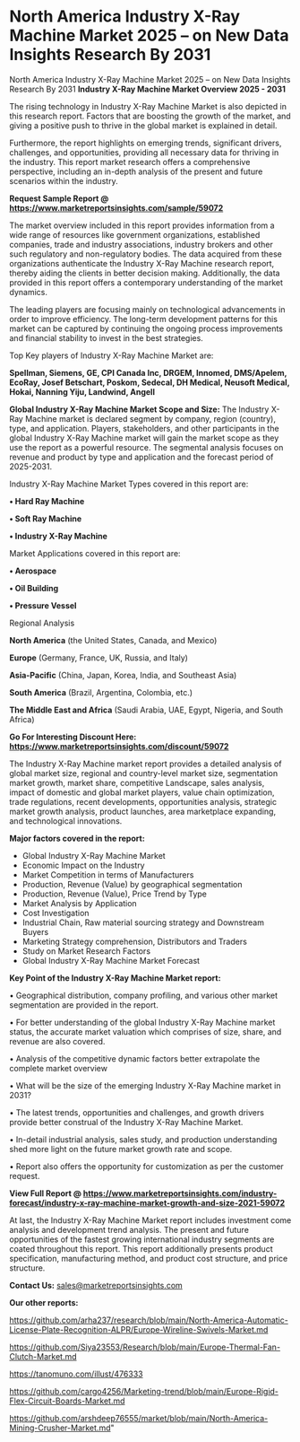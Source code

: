 # North America Industry X-Ray Machine Market 2025 – on New Data Insights Research By 2031
 North America Industry X-Ray Machine Market 2025 – on New Data Insights Research By 2031
<Strong> Industry X-Ray Machine Market Overview 2025 - 2031</strong>

The rising technology in Industry X-Ray Machine Market is also depicted in this research report. Factors that are boosting the growth of the market, and giving a positive push to thrive in the global market is explained in detail.

Furthermore, the report highlights on emerging trends, significant drivers, challenges, and opportunities, providing all necessary data for thriving in the industry. This report market research offers a comprehensive perspective, including an in-depth analysis of the present and future scenarios within the industry.

<strong>Request Sample Report @ <a href=https://www.marketreportsinsights.com/sample/59072>https://www.marketreportsinsights.com/sample/59072</a></strong>

The market overview included in this report provides information from a wide range of resources like government organizations, established companies, trade and industry associations, industry brokers and other such regulatory and non-regulatory bodies. The data acquired from these organizations authenticate the Industry X-Ray Machine research report, thereby aiding the clients in better decision making. Additionally, the data provided in this report offers a contemporary understanding of the market dynamics.

The leading players are focusing mainly on technological advancements in order to improve efficiency. The long-term development patterns for this market can be captured by continuing the ongoing process improvements and financial stability to invest in the best strategies.

Top Key players of Industry X-Ray Machine Market are:

<strong>Spellman, Siemens, GE, CPI Canada Inc, DRGEM, Innomed, DMS/Apelem, EcoRay, Josef Betschart, Poskom, Sedecal, DH Medical, Neusoft Medical, Hokai, Nanning Yiju, Landwind, Angell</strong>

<strong><b>Global Industry X-Ray Machine Market Scope and Size:</b></strong>
The Industry X-Ray Machine market is declared segment by company, region (country), type, and application. Players, stakeholders, and other participants in the global Industry X-Ray Machine market will gain the market scope as they use the report as a powerful resource. The segmental analysis focuses on revenue and product by type and application and the forecast period of 2025-2031.

Industry X-Ray Machine Market Types covered in this report are:

<strong>• Hard Ray Machine

• Soft Ray Machine

• Industry X-Ray Machine</strong>

Market Applications covered in this report are:

<strong>• Aerospace

• Oil Building

• Pressure Vessel</strong> 

Regional Analysis

<strong>North America</strong> (the United States, Canada, and Mexico)

<strong>Europe</strong> (Germany, France, UK, Russia, and Italy)

<strong>Asia-Pacific</strong> (China, Japan, Korea, India, and Southeast Asia)

<strong>South America</strong> (Brazil, Argentina, Colombia, etc.)

<strong>The Middle East and Africa</strong> (Saudi Arabia, UAE, Egypt, Nigeria, and South Africa)

<strong>Go For Interesting Discount Here: <a href=https://www.marketreportsinsights.com/discount/59072>https://www.marketreportsinsights.com/discount/59072</a></strong>

The Industry X-Ray Machine market report provides a detailed analysis of global market size, regional and country-level market size, segmentation market growth, market share, competitive Landscape, sales analysis, impact of domestic and global market players, value chain optimization, trade regulations, recent developments, opportunities analysis, strategic market growth analysis, product launches, area marketplace expanding, and technological innovations.

<strong><b>Major factors covered in the report:</b></strong>
<ul>
  <li>Global Industry X-Ray Machine Market </li>
  <li>Economic Impact on the Industry</li>
  <li>Market Competition in terms of Manufacturers</li>
  <li>Production, Revenue (Value) by geographical segmentation</li>
  <li>Production, Revenue (Value), Price Trend by Type</li>
  <li>Market Analysis by Application</li>
  <li>Cost Investigation</li>
  <li>Industrial Chain, Raw material sourcing strategy and Downstream Buyers</li>
  <li>Marketing Strategy comprehension, Distributors and Traders</li>
  <li>Study on Market Research Factors</li>
  <li>Global Industry X-Ray Machine Market Forecast</li>
</ul>

<strong><b>Key Point of the Industry X-Ray Machine Market report:</b></strong>

• Geographical distribution, company profiling, and various other market segmentation are provided in the report.

• For better understanding of the global Industry X-Ray Machine market status, the accurate market valuation which comprises of size, share, and revenue are also covered.

• Analysis of the competitive dynamic factors better extrapolate the complete market overview

• What will be the size of the emerging Industry X-Ray Machine market in 2031?

• The latest trends, opportunities and challenges, and growth drivers provide better construal of the Industry X-Ray Machine Market.

• In-detail industrial analysis, sales study, and production understanding shed more light on the future market growth rate and scope.

• Report also offers the opportunity for customization as per the customer request.

<strong><b>View Full Report @ <a href=https://www.marketreportsinsights.com/industry-forecast/industry-x-ray-machine-market-growth-and-size-2021-59072>https://www.marketreportsinsights.com/industry-forecast/industry-x-ray-machine-market-growth-and-size-2021-59072</a></b></strong>


At last, the Industry X-Ray Machine Market report includes investment come analysis and development trend analysis. The present and future opportunities of the fastest growing international industry segments are coated throughout this report. This report additionally presents product specification, manufacturing method, and product cost structure, and price structure.

<strong>Contact Us:</strong>
sales@marketreportsinsights.com

<strong>Our other reports:</strong>

<a href=https://github.com/arha237/research/blob/main/North-America-Automatic-License-Plate-Recognition-ALPR/Europe-Wireline-Swivels-Market.md>https://github.com/arha237/research/blob/main/North-America-Automatic-License-Plate-Recognition-ALPR/Europe-Wireline-Swivels-Market.md</a>

<a href=https://github.com/Siya23553/Research/blob/main/Europe-Thermal-Fan-Clutch-Market.md>https://github.com/Siya23553/Research/blob/main/Europe-Thermal-Fan-Clutch-Market.md</a>

<a href=https://tanomuno.com/illust/476333>https://tanomuno.com/illust/476333</a>

<a href=https://github.com/cargo4256/Marketing-trend/blob/main/Europe-Rigid-Flex-Circuit-Boards-Market.md>https://github.com/cargo4256/Marketing-trend/blob/main/Europe-Rigid-Flex-Circuit-Boards-Market.md</a>

<a href=https://github.com/arshdeep76555/market/blob/main/North-America-Mining-Crusher-Market.md>https://github.com/arshdeep76555/market/blob/main/North-America-Mining-Crusher-Market.md</a>"

